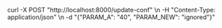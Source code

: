 curl -X POST "http://localhost:8000/update-conf" \\n     -H "Content-Type: application/json" \\n     -d "{\"PARAM_A\": \"40\", \"PARAM_NEW\": \"ignored\"}"